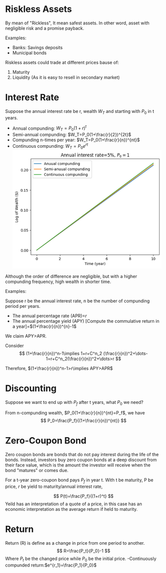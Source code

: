 # Riskless Assets
By mean of "Rickless", It mean safest assets. In other word, asset with negligible risk and a promise payback.

Examples: 
- Banks: Savings deposits
- Municipal bonds

Riskless assets could trade at different prices bause of:
1. Maturity
2. Liquidity (As it is easy to resell in secondary market)


# Interest Rate

Suppose the annual interest rate be r, wealth $W_T$ and starting with $P_0$ in t years.

- Annual compunding: $W_T=P_0(1+r)^{t}$
- Semi-annual compunding: $W_T=P_0(1+\frac{r}{2})^{2t}$
- Compunding n-times per year: $W_T=P_0(1+\frac{r}{n})^{nt}$
- Continuous compunding: $W_T=P_0e^{rt}$
![Example banner](.\01-AnnualCompundComparison.png)

Although the order of difference are negligible, but with a higher compunding frequency, high wealth in shorter time.

Examples:

Suppose r be the annual interest rate, n be the number of compunding period per years.

- The annual percentage rate (APR)=$r$
- The annual percentage yield (APY) [Compute the commulative return in a year]=$(1+\frac{r}{n})^{n}-1$

We claim APY>APR.

Consider 
$$
(1+\frac{r}{n})^n-1\implies 1+r+C^n_2 (\frac{r}{n})^2+\dots-1=r+C^n_2(\frac{r}{n})^2+\dots>r
$$

Therefore, $(1+\frac{r}{n})^n-1>r\implies APY>APR$

# Discounting

Suppose we want to end up with $P_f$ after t years, what $P_0$ we need?

From n-compunding wealth, $P_0(1+\frac{r}{n})^{nt}=P_f$, we have
$$
P_0=\frac{P_f}{(1+\frac{r}{n})^{nt}}
$$

# Zero-Coupon Bond

Zero coupon bonds are bonds that do not pay interest during the life of the bonds. Instead, investors buy zero coupon bonds at a deep discount from their face value, which is the amount the investor will receive when the bond "matures" or comes due.

For a t-year zero-coupon bond pays $P_f$ in year t. With t be maturity, P be price, $r$ be yield to maturity/annual interest rate,

$$
P(t)=\frac{P_f}{(1+r)^t}
$$
Yeild has an interpretation of a quote of a price, in this case has an economic interpretation as the average return if held to maturity.

# Return

Return (R) is define as a change in price from one period to another.
$$
R=\frac{P_t}{P_0}-1
$$
Where $P_t$ be the changed price while $P_0$ be the initial price.
-Continuously compunded return:$e^{r_1}=\frac{P_1}{P_0}$